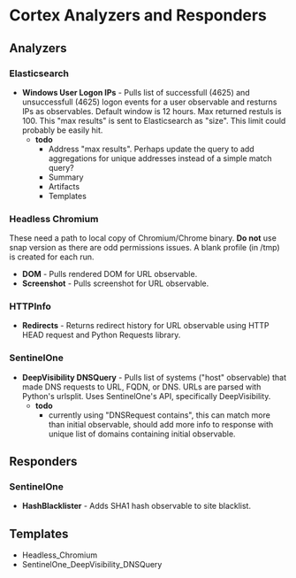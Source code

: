 # Cortex Analyzers and Responders

## Analyzers

### Elasticsearch

* **Windows User Logon IPs** - Pulls list of successfull (4625) and unsuccessfull (4625) logon events for a user observable and resturns IPs as observables.  Default window is 12 hours.   Max returned restuls is 100.  This "max results" is sent to Elasticsearch as "size".  This limit could probably be easily hit.
  * **todo**
    * Address "max results".  Perhaps update the query to add aggregations for unique addresses instead of a simple match query?
    * Summary
    * Artifacts
    * Templates

### Headless Chromium

These need a path to local copy of Chromium/Chrome binary.  **Do not** use snap version as there are odd permissions issues.  A blank profile (in /tmp) is created for each run.

* **DOM** - Pulls rendered DOM for URL observable.
* **Screenshot** - Pulls screenshot for URL observable.

### HTTPInfo

* **Redirects** - Returns redirect history for URL observable using HTTP HEAD request and Python Requests library.

### SentinelOne

* **DeepVisibility DNSQuery** - Pulls list of systems ("host" observable) that made DNS requests to URL, FQDN, or DNS.  URLs are parsed with Python's urlsplit.  Uses SentinelOne's API, specifically DeepVisibility.
  * **todo**
    * currently using "DNSRequest contains", this can match more than initial observable, should add more info to response with unique list of domains containing initial observable.

## Responders

### SentinelOne

* **HashBlacklister** - Adds SHA1 hash observable to site blacklist.

## Templates

* Headless_Chromium
* SentinelOne_DeepVisibility_DNSQuery